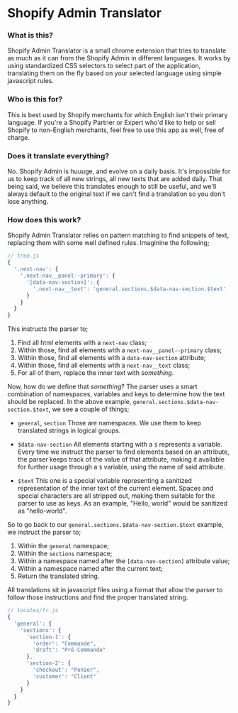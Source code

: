 # Shopify Admin Translator

### What is this?
Shopify Admin Translator is a small chrome extension that tries to translate as much as it can from the Shopify Admin in different languages. It works by using standardized CSS selectors to select part of the application, translating them on the fly based on your selected language using simple javascript rules.

### Who is this for?
This is best used by Shopify merchants for which English isn't their primary language. If you're a Shopify Partner or Expert who'd like to help or sell Shopify to non-English merchants, feel free to use this app as well, free of charge.

### Does it translate everything?
No. Shopify Admin is huuuge, and evolve on a daily basis. It's impossible for us to keep track of all new strings, all new texts that are added daily. That being said, we believe this translates enough to still be useful, and we'll always default to the original text if we can't find a translation so you don't lose anything.

### How does this work?
Shopify Admin Translator relies on pattern matching to find snippets of text, replacing them with some well defined rules. Imaginine the following;

```javascript
// tree.js
{
  '.next-nav': {
    '.next-nav__panel--primary': {
      '[data-nav-section]': {
        '.next-nav__text': 'general.sections.$data-nav-section.$text'
      }
    }
  }
}
```

This instructs the parser to;

1) Find all html elements with a `next-nav` class;
2) Within those, find all elements with a `next-nav__panel--primary` class;
3) Within those, find all elements with a `data-nav-section` attribute;
4) Within those, find all elements with a `next-nav__text` class;
5) For all of them, replace the inner text with *something*.

Now, how do we define that *something*? The parser uses a smart combination of namespaces, variables and keys to determine how the text should be replaced. In the above example, `general.sections.$data-nav-section.$text`, we see a couple of things;

- `general`, `section`
Those are namespaces. We use them to keep translated strings in logical groups.

- `$data-nav-section`
All elements starting with a `$` represents a variable. Every time we instruct the parser to find elements based on an attribute, the parser keeps track of the value of that attribute, making it available for further usage through a `$` variable, using the name of said attribute.

- `$text`
This one is a special variable representing a sanitized representation of the inner text of the current element. Spaces and special characters are all stripped out, making them suitable for the parser to use as keys. As an example, "Hello, world" would be sanitized as "hello-world".

So to go back to our `general.sections.$data-nav-section.$text` example, we instruct the parser to;

1) Within the `general` namespace;
2) Within the `sections` namespace;
3) Within a namespace named after the `[data-nav-section]` attribute value;
4) Within a namespace named after the current text;
5) Return the translated string.

All translations sit in javascript files using a format that allow the parser to follow those instructions and find the proper translated string.

```javascript
// locales/fr.js
{
  'general': {
    'sections': {
      'section-1': {
        'order': "Commande",
        'draft': "Pré-Commande"
      },
      'section-2': {
        'checkout': "Panier",
        'customer': "Client"
      }
    }
  }
}
```

